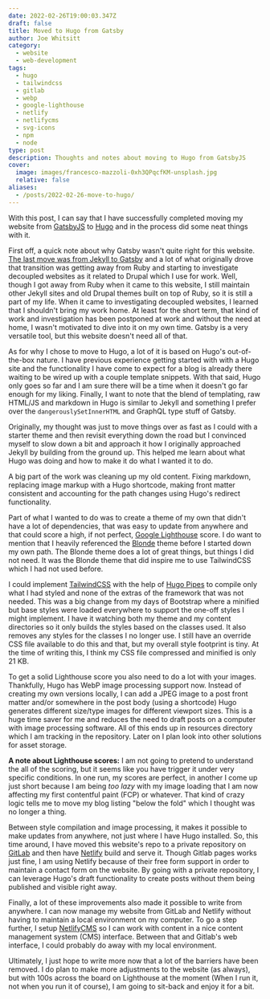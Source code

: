 ```yaml
---
date: 2022-02-26T19:00:03.347Z
draft: false
title: Moved to Hugo from Gatsby
author: Joe Whitsitt
category:
  - website
  - web-development
tags:
  - hugo
  - tailwindcss
  - gitlab
  - webp
  - google-lighthouse
  - netlify
  - netlifycms
  - svg-icons
  - npm
  - node
type: post
description: Thoughts and notes about moving to Hugo from GatsbyJS
cover:
  image: images/francesco-mazzoli-0xh3QPqcfKM-unsplash.jpg
  relative: false
aliases:
  - /posts/2022-02-26-move-to-hugo/
---
```

With this post, I can say that I have successfully completed moving my website from [GatsbyJS](https://www.gatsbyjs.com/) to [Hugo](https://gohugo.io/) and in the process did some neat things with it.

First off, a quick note about why Gatsby wasn't quite right for this website. [The last move was from Jekyll to Gatsby](hello-gatsby.md) and a lot of what originally drove that transition was getting away from Ruby and starting to investigate decoupled websites as it related to Drupal which I use for work. Well, though I got away from Ruby when it came to this website, I still maintain other Jekyll sites and old Drupal themes built on top of Ruby, so it is still a part of my life. When it came to investigating decoupled websites, I learned that I shouldn't bring my work home. At least for the short term, that kind of work and investigation has been postponed at work and without the need at home, I wasn't motivated to dive into it on my own time. Gatsby is a very versatile tool, but this website doesn't need all of that.

As for why I chose to move to Hugo, a lot of it is based on Hugo's out-of-the-box nature. I have previous experience getting started with with a Hugo site and the functionality I have come to expect for a blog is already there waiting to be wired up with a couple template snippets. With that said, Hugo only goes so far and I am sure there will be a time when it doesn't go far enough for my liking. Finally, I want to note that the blend of templating, raw HTML/JS and markdown in Hugo is similar to Jekyll and something I prefer over the `dangerouslySetInnerHTML` and GraphQL type stuff of Gatsby.

Originally, my thought was just to move things over as fast as I could with a starter theme and then revisit everything down the road but I convinced myself to slow down a bit and approach it how I originally approached Jekyll by building from the ground up. This helped me learn about what Hugo was doing and how to make it do what I wanted it to do.

A big part of the work was cleaning up my old content. Fixing markdown, replacing image markup with a Hugo shortcode, making front matter consistent and accounting for the path changes using Hugo's redirect functionality.

Part of what I wanted to do was to create a theme of my own that didn't have a lot of dependencies, that was easy to update from anywhere and that could score a high, if not perfect, [Google Lighthouse](https://developers.google.com/web/tools/lighthouse/) score. I do want to mention that I heavily referenced the [Blonde](https://github.com/opera7133/Blonde) theme before I started down my own path. The Blonde theme does a lot of great things, but things I did not need. It was the Blonde theme that did inspire me to use TailwindCSS which I had not used before.

I could implement [TailwindCSS](https://tailwindcss.com/) with the help of [Hugo Pipes](https://gohugo.io/hugo-pipes/introduction/) to compile only what I had styled and none of the extras of the framework that was not needed. This was a big change from my days of Bootstrap where a minified but base styles were loaded everywhere to support the one-off styles I might implement. I have it watching both my theme and my content directories so it only builds the styles based on the classes used. It also removes any styles for the classes I no longer use. I still have an override CSS file available to do this and that, but my overall style footprint is tiny. At the time of writing this, I think my CSS file compressed and minified is only 21 KB.

To get a solid Lighthouse score you also need to do a lot with your images. Thankfully, Hugo has WebP image processing support now. Instead of creating my own versions locally, I can add a JPEG image to a post front matter and/or somewhere in the post body (using a shortcode) Hugo generates different size/type images for different viewport sizes. This is a huge time saver for me and reduces the need to draft posts on a computer with image processing software. All of this ends up in resources directory which I am tracking in the repository. Later on I plan look into other solutions for asset storage.

**A note about Lighthouse scores:** I am not going to pretend to understand the all of the scoring, but it seems like you have trigger it under very specific conditions. In one run, my scores are perfect, in another I come up just short because I am being _too lazy_ with my image loading that I am now affecting my first contentful paint (FCP) or whatever. That kind of crazy logic tells me to move my blog listing "below the fold" which I thought was no longer a thing.

Between style compilation and image processing, it makes it possible to make updates from anywhere, not just where I have Hugo installed. So, this time around, I have moved this website's repo to a private repository on [GitLab](https://gitlab.com/joewhitsitt) and then have [Netlify](https://netlify.com/) build and serve it. Though Gitlab pages works just fine, I am using Netlify because of their free form support in order to maintain a contact form on the website. By going with a private repository, I can leverage Hugo's draft functionality to create posts without them being published and visible right away.

Finally, a lot of these improvements also made it possible to write from anywhere. I can now manage my website from GitLab and Netlify without having to maintain a local environment on my computer. To go a step further, I setup [NetlifyCMS](https://www.netlifycms.org/) so I can work with content in a nice content management system (CMS) interface. Between that and Gitlab's web interface, I could probably do away with my local environment.

Ultimately, I just hope to write more now that a lot of the barriers have been removed. I do plan to make more adjustments to the website (as always), but with 100s across the board on Lighthouse at the moment (When I run it, not when you run it of course), I am going to sit-back and enjoy it for a bit.
